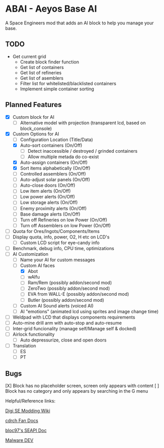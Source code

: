 # ABAI - Aeyos Base AI
A Space Engineers mod that adds an AI block to help you manage your base.

## TODO

* Get current grid
  * Create block finder function
  * Get list of containers
  * Get list of refineries
  * Get list of asemblers
  * Filter list for whitelisted/blacklisted containers
  * Implement simple container sorting

## Planned Features

- [X] Custom block for AI
  - [ ] Alternative model with projection (transparent lcd, based on block_console)
- [X] Custom Options for AI
  - [ ] Configuration Location (Title/Data)
  - [X] Auto-sort containers (On/Off)
    - [ ] Detect inaccessible / destroyed / grinded containers
    - [ ] Allow multiple metada do co-exist
  - [X] Auto-assign containers (On/Off)
  - [X] Sort items alphabetically (On/Off)
  - [ ] Controlled assemblers (On/Off)
  - [ ] Auto-adjust solar panels (On/Off)
  - [ ] Auto-close doors (On/Off)
  - [ ] Low item alerts (On/Off)
  - [ ] Low power alerts (On/Off)
  - [ ] Low storage alerts (On/Off)
  - [ ] Enemy proximity alerts (On/Off)
  - [ ] Base damage alerts (On/Off)
  - [ ] Turn off Refineries on low Power (On/Off)
  - [ ] Turn off Assemblers on low Power (On/Off)
- [ ] Quota for Ores/Ingots/Components/Items
- [ ] Display quota, info, power, O2, H etc on LCD's
  - [ ] Custom LCD script for eye-candy info
- [ ] Benchmark, debug info, CPU time, optimizations
- [ ] AI Customization
  - [ ] Name your AI for custom messages
  - [ ] Custom AI faces
    - [X] Abot
    - [ ] wAIfu
    - [ ] Ram/Rem (possibly addon/second mod)
    - [ ] ZeroTwo (possibly addon/second mod)
    - [ ] EVA from WALL-E (possibly addon/second mod)
    - [ ] Butler (possibly addon/second mod)
  - [ ] Custom AI Sound alerts (voiced AI)
  - [ ] AI "emotions" (animated lcd using sprites and image change time)
- [ ] Weldpad with LCD that displays components requirements
- [ ] Auto-mine drill arm with auto-stop and auto-resume
- [ ] Inter-grid funcionality (manage self/Manage self & docked)
- [ ] Airlock functionality
  - [ ] Auto depressurize, close and open doors
- [ ] Translation
  - [ ] ES
  - [ ] PT

## Bugs

[X] Block has no placeholder screen, screen only appears with content
[ ] Block has no category and only appears by searching in the G menu

Helpful/Reference links:

[Digi SE Modding Wiki](https://github.com/THDigi/SE-ModScript-Examples/wiki/Quick-Intro-to-Space-Engineers-Modding)

[cdrch Fan Docs](https://github.com/cdrch/space-engineers-fan-docs/blob/master/modding-introduction/main.md#what-can-i-mod-)

[bloc97's SEAPI Doc](https://bloc97.github.io/SpaceEngineersModAPIDocs/html/b2d609dc-672a-3d90-cdc0-3753ce60d06f.htm)

[Malware DEV](https://github.com/malware-dev/MDK-SE)
